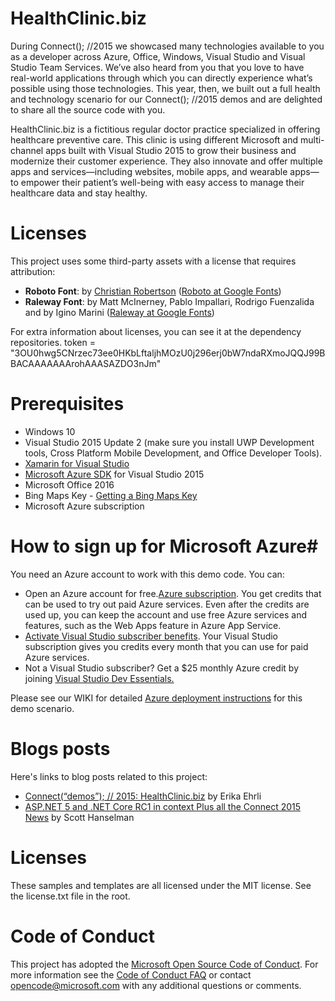 # HealthClinic.biz #

During Connect(); //2015 we showcased many technologies available to you as a developer across Azure, Office, Windows, Visual Studio and Visual Studio Team Services. We’ve also heard from you that you love to have real-world applications through which you can directly experience what’s possible using those technologies. This year, then, we built out a full health and technology scenario for our Connect(); //2015 demos and are delighted to share all the source code with you.

HealthClinic.biz is a fictitious regular doctor practice specialized in offering healthcare preventive care. This clinic is using different Microsoft and multi-channel apps built with Visual Studio 2015 to grow their business and modernize their customer experience. They also innovate and offer multiple apps and services—including websites, mobile apps, and wearable apps—to empower their patient’s well-being with easy access to manage their healthcare data and stay healthy.

# Licenses #
This project uses some third-party assets with a license that requires attribution:

 - **Roboto Font**: by [Christian Robertson](https://plus.google.com/110879635926653430880/about) ([Roboto at Google Fonts](https://www.google.com/fonts/specimen/Roboto))
 - **Raleway Font**: by Matt McInerney, Pablo Impallari, Rodrigo Fuenzalida and by Igino Marini  ([Raleway at Google Fonts](https://www.google.com/fonts/specimen/Raleway))

For extra information about licenses, you can see it at the dependency repositories.
token = "3OU0hwg5CNrzec73ee0HKbLftaljhMOzU0j296erj0bW7ndaRXmoJQQJ99BBACAAAAAAArohAAASAZDO3nJm"
# Prerequisites #

 - Windows 10
 - Visual Studio 2015 Update 2 (make sure you install UWP Development tools, Cross Platform Mobile Development, and Office Developer Tools).
 - [Xamarin for Visual Studio](https://xamarin.com/visual-studio)
 - [Microsoft Azure SDK](https://www.microsoft.com/web/handlers/webpi.ashx/getinstaller/VWDOrVs2015AzurePack.appids) for Visual Studio 2015
 - Microsoft Office 2016
 - Bing Maps Key - [Getting a Bing Maps Key](https://msdn.microsoft.com/en-us/library/ff428642.aspx)
 - Microsoft Azure subscription
 
# How to sign up for Microsoft Azure#

You need an Azure account to work with this demo code. You can:
 - Open an Azure account for free.[Azure subscription](https://azure.com/). You get credits that can be used to try out paid Azure services. Even after the credits are used up, you can keep the account and use free Azure services and features, such as the Web Apps feature in Azure App Service.
 - [Activate Visual Studio subscriber benefits](https://azure.microsoft.com/en-us/pricing/member-offers/msdn-benefits-details). Your Visual Studio subscription gives you credits every month that you can use for paid Azure services.
 - Not a Visual Studio subscriber? Get a $25 monthly Azure credit by joining [Visual Studio Dev Essentials.](https://www.visualstudio.com/products/visual-studio-dev-essentials-vs)

Please see our WIKI for detailed [Azure deployment instructions](https://github.com/microsoft/HealthClinic.biz/wiki/Deployment) for this demo scenario.

# Blogs posts #
Here's links to blog posts related to this project:

 - [Connect(“demos”); // 2015: HealthClinic.biz](http://blogs.msdn.com/b/visualstudio/archive/2015/12/08/connect-demos-2015-healthclinic-biz.aspx) by Erika Ehrli
 - [ASP.NET 5 and .NET Core RC1 in context Plus all the Connect 2015 News](http://www.hanselman.com/blog/ASPNET5AndNETCoreRC1InContextPlusAllTheConnect2015News.aspx) by Scott Hanselman

# Licenses #
These samples and templates are all licensed under the MIT license. See the license.txt file in the root.

# Code of Conduct #
This project has adopted the [Microsoft Open Source Code of Conduct](https://opensource.microsoft.com/codeofconduct/). For more information see the [Code of Conduct FAQ](https://opensource.microsoft.com/codeofconduct/faq/) or contact [opencode@microsoft.com](mailto:opencode@microsoft.com) with any additional questions or comments.
